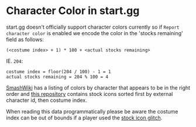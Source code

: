 # Character Color in start.gg

start.gg doesn't officially support character colors currently so if `Report character color` is enabled we encode the color in the 'stocks remaining' field as follows:

```
(<costume index> + 1) * 100 + <actual stocks remaining>
```

IE. `204`: 
```
costume index = floor(204 / 100) - 1 = 1  
actual stocks remaining = 204 % 100 = 4
```

[SmashWiki](https://www.ssbwiki.com/Alternate_costume_(SSBM)) has a listing of colors by character that appears to be in the right order and [this repository](https://github.com/jmlee337/replay-manager-for-slippi/tree/main/src/renderer/characters) contains stock icons sorted first by external character id, then costume index.

When reading this data programmatically please be aware the costume index can be out of bounds if a player used the [stock icon glitch](https://www.ssbwiki.com/Stock_glitch).
